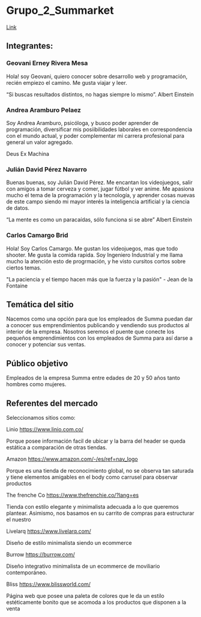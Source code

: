 # Grupo_2_Summarket

[Link](https://github.com/Arampe1113/Grupo_2_Summarket)

## Integrantes:

### Geovani Erney Rivera Mesa

Hola! soy Geovani, quiero conocer sobre desarrollo web y programación, recién empiezo el camino. Me gusta viajar y leer.

“Si buscas resultados distintos, no hagas siempre lo mismo”. Albert Einstein

### Andrea Aramburo Pelaez

Soy Andrea Aramburo, psicóloga, y busco poder aprender de programación, diversificar mis posiibilidades laborales en correspondencia con el mundo actual, y poder complementar mi carrera profesional para general un valor agregado.

Deus Ex Machina

### Julián David Pérez Navarro

Buenas buenas, soy Julián David Pérez. Me encantan los videojuegos, salir con amigos a tomar cerveza y comer, jugar fútbol y ver anime. Me apasiona mucho el tema de la programación y la tecnología, y aprender cosas nuevas de este campo siendo mi mayor interés la inteligencia artificial y la ciencia de datos.

“La mente es como un paracaídas, sólo funciona si se abre” Albert Einstein

### Carlos Camargo Brid

Hola! Soy Carlos Camargo. Me gustan los videojuegos, mas que todo shooter. Me gusta la comida rapida. Soy Ingeniero Industrial y me llama mucho la atención esto de progrmación, y he visto cursitos cortos sobre ciertos temas.

"La paciencia y el tiempo hacen más que la fuerza y la pasión" - Jean de la Fontaine

## Temática del sitio

Nacemos como una opción para que los empleados de Summa puedan dar a conocer sus emprendimientos publicando y vendiendo sus productos al interior de la empresa. Nosotros seremos el puente que conecte los pequeños emprendimientos con los empleados de Summa para así darse a conocer y potenciar sus ventas.

## Público objetivo

Empleados de la empresa Summa entre edades de 20 y 50 años tanto hombres como mujeres.

## Referentes del mercado

Seleccionamos sitios como:

Linio
https://www.linio.com.co/

Porque posee información facil de ubicar y la barra del header se queda estática a comparación de otras tiendas.

Amazon
https://www.amazon.com/-/es/ref=nav_logo

Porque es una tienda de reconocimiento global, no se observa tan saturada y tiene elementos amigables en el body como carrusel para observar productos

The frenche Co
https://www.thefrenchie.co/?lang=es

Tienda con estilo elegante y minimalista adecuada a lo que queremos plantear. Asimismo, nos basamos en su carrito de compras para estructurar el nuestro

Livelarq
https://www.livelarq.com/

Diseño de estilo minimalista siendo un ecommerce

Burrow
https://burrow.com/

Diseño integrativo minimalista de un ecommerce de moviliario contemporáneo.

Bliss
https://www.blissworld.com/

Página web que posee una paleta de colores que le da un estilo estéticamente bonito que se acomoda a los productos que disponen a la venta
